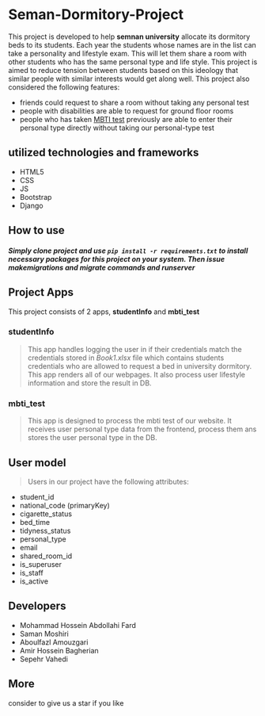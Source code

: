 ﻿# Seman-Dormitory-Project
This project is developed to help **semnan university** allocate its dormitory beds to its students. Each year the students whose names are in the list can take a personality and lifestyle exam. This will let them share a room with other students who has the same personal type and life style.
This project is aimed to reduce tension between students based on this ideology that similar people with similar interests would get along well.
This project also considered the following features:
+ friends could request to share a room without taking any personal test
+ people with disabilities are able to request for ground floor rooms
+ people who has taken [MBTI test](https://www.16personalities.com/fa/) previously are able to enter their personal type directly without taking our personal-type test


## utilized technologies and frameworks
+ HTML5
+ CSS
+ JS
+ Bootstrap
+ Django

## How to use
##### Simply clone project and use `pip install -r requirements.txt` to install necessary packages for this project on your system. Then issue makemigrations and migrate commands and runserver

## Project Apps
This project consists of 2 apps, **studentInfo** and **mbti_test**

### studentInfo
> This app handles logging the user in if their credentials match the credentials stored in _Book1.xlsx_ file which contains students credentials who are allowed to request a bed in university dormitory. This app renders all of our webpages.
> It also process user lifestyle information and store the result in DB.

### mbti_test
> This app is designed to process the mbti test of our website. It receives user personal type data from the frontend, process them ans stores the user personal type in the DB.
 
 ## User model
 > Users in our project have the following attributes:
 + student_id
 + national_code (primaryKey)
 + cigarette_status
 + bed_time
 + tidyness_status
 + personal_type
 + email
 + shared_room_id
 + is_superuser
 + is_staff
 + is_active

## Developers
+ Mohammad Hossein Abdollahi Fard
+ Saman Moshiri
+ Aboulfazl Amouzgari
+ Amir Hossein Bagherian
+ Sepehr Vahedi

## More
consider to give us a star if you like
